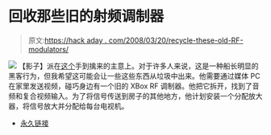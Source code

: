 # 回收那些旧的射频调制器

> 原文:[https://hack aday . com/2008/03/20/recycle-these-old-RF-modulators/](https://hackaday.com/2008/03/20/recycle-those-old-rf-modulators/)

![](../Images/f1ab88fbecedfef0e77d69f92db69686.png)
【影子】派在[这个](http://shadowlabs.blogspot.com/2008/03/poor-mans-tivo.html)手到擒来的主意上。对于许多人来说，这是一种船长明显的黑客行为，但我希望这可能会让一些这些东西从垃圾中出来。他需要通过媒体 PC 在家里发送视频，碰巧身边有一个旧的 XBox RF 调制器。他把它拆开，找到了音频和复合视频输入。为了将信号传送到房子的其他地方，他计划安装一个分配放大器，将信号放大并分配给每台电视机。

*   [永久链接](http://shadowlabs.blogspot.com/2008/03/poor-mans-tivo.html)